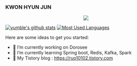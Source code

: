 ### KWON HYUN JUN

<!-- profile viewers count -->
<div align=center>

![](https://komarev.com/ghpvc/?username=yumble&color=brightgreen)

</div>

<!--
### 🔭 Career
- Attending in Computer Science Engineering from **Inha University**, Incheon, South Korea, in 2017.
- I am currently working at **GeoSoft** in 2020.3. (Alternative Military Service)  
-->

<!-- Github Stats -->
[![yumble's github stats](https://github-readme-stats.vercel.app/api?username=yumble)](https://github.com/anuraghazra/github-readme-stats)
[![Most Used Languages](https://github-readme-stats.vercel.app/api/top-langs/?username=yumble&layout=compact)](https://github.com/yumble/github-readme-stats)

Here are some ideas to get you started:

- 🔭 I’m currently working on Dorosee
- 🌱 I’m currently learning Spring boot, Redis, Kafka, Spark
- 💬 My Tistory blog : https://ruo10102.tistory.com
